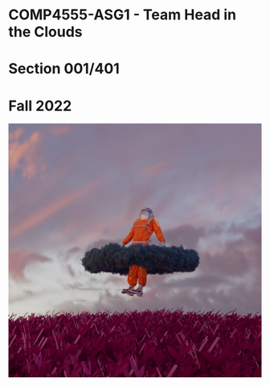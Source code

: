 # COMP4555-ASG1 - Team Head in the Clouds
# Section 001/401
# Fall 2022

![My Image](group_image.jpg)


